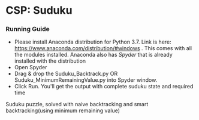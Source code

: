 # CSP: Suduku

### Running Guide
- Please install Anaconda distribution for Python 3.7. Link is here: https://www.anaconda.com/distribution/#windows . This comes with all the modules installed. Anaconda also has *Spyder* that is already installed with the distribution
- Open Spyder
- Drag & drop the Suduku_Backtrack.py OR Suduku_MinimumRemainingValue.py into Spyder window.
- Click Run.
    You'll get the output with complete suduku state and required time

Suduku puzzle, solved with naive backtracking and smart backtracking(using minimum remaining value)

